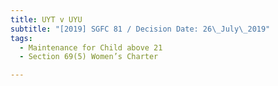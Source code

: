 ```yaml
---
title: UYT v UYU
subtitle: "[2019] SGFC 81 / Decision Date: 26\_July\_2019"
tags:
  - Maintenance for Child above 21
  - Section 69(5) Women’s Charter

---
```

